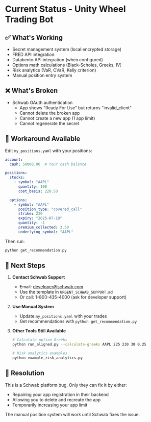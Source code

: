 # Current Status - Unity Wheel Trading Bot

## ✅ What's Working
- Secret management system (local encrypted storage)
- FRED API integration
- Databento API integration (when configured)
- Options math calculations (Black-Scholes, Greeks, IV)
- Risk analytics (VaR, CVaR, Kelly criterion)
- Manual position entry system

## ❌ What's Broken
- Schwab OAuth authentication
  - App shows "Ready For Use" but returns "invalid_client"
  - Cannot delete the broken app
  - Cannot create a new app (1 app limit)
  - Cannot regenerate the secret

## 🔧 Workaround Available

Edit `my_positions.yaml` with your positions:
```yaml
account:
  cash: 50000.00  # Your cash balance

positions:
  stocks:
    - symbol: "AAPL"
      quantity: 100
      cost_basis: 220.50

  options:
    - symbol: "AAPL"
      position_type: "covered_call"
      strike: 230
      expiry: "2025-07-18"
      quantity: -1
      premium_collected: 3.50
      underlying_symbol: "AAPL"
```

Then run:
```bash
python get_recommendation.py
```

## 📧 Next Steps

1. **Contact Schwab Support**
   - Email: developer@schwab.com
   - Use the template in `URGENT_SCHWAB_SUPPORT.md`
   - Or call: 1-800-435-4000 (ask for developer support)

2. **Use Manual System**
   - Update `my_positions.yaml` with your trades
   - Get recommendations with `python get_recommendation.py`

3. **Other Tools Still Available**
   ```bash
   # Calculate option Greeks
   python run_aligned.py --calculate-greeks AAPL 225 230 30 0.25

   # Risk analytics examples
   python example_risk_analytics.py
   ```

## 🎯 Resolution
This is a Schwab platform bug. Only they can fix it by either:
- Repairing your app registration in their backend
- Allowing you to delete and recreate the app
- Temporarily increasing your app limit

The manual position system will work until Schwab fixes the issue.
